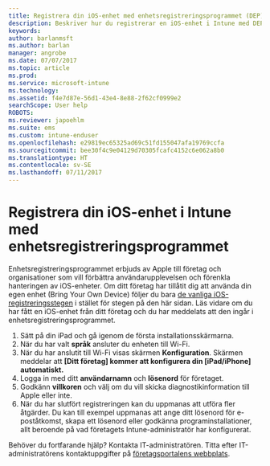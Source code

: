 ```yaml
---
title: Registrera din iOS-enhet med enhetsregistreringsprogrammet (DEP) | Microsoft Docs
description: Beskriver hur du registrerar en iOS-enhet i Intune med DEP
keywords: 
author: barlanmsft
ms.author: barlan
manager: angrobe
ms.date: 07/07/2017
ms.topic: article
ms.prod: 
ms.service: microsoft-intune
ms.technology: 
ms.assetid: f4e7d87e-56d1-43e4-8e88-2f62cf0999e2
searchScope: User help
ROBOTS: 
ms.reviewer: japoehlm
ms.suite: ems
ms.custom: intune-enduser
ms.openlocfilehash: e29819ec65325ad69c51fd155047afa19769ccfa
ms.sourcegitcommit: bee30f4c9e04129d70305fcafc4152c6e062a8b0
ms.translationtype: HT
ms.contentlocale: sv-SE
ms.lasthandoff: 07/11/2017
---
```

# <a name="enroll-your-ios-device-in-intune-with-the-device-enrollment-program"></a>Registrera din iOS-enhet i Intune med enhetsregistreringsprogrammet

Enhetsregistreringsprogrammet erbjuds av Apple till företag och organisationer som vill förbättra användarupplevelsen och förenkla hanteringen av iOS-enheter. Om ditt företag har tillåtit dig att använda din egen enhet (Bring Your Own Device) följer du bara [de vanliga iOS-registreringsstegen](enroll-your-device-in-intune-ios.md) i stället för stegen på den här sidan. Läs vidare om du har fått en iOS-enhet från ditt företag och du har meddelats att den ingår i enhetsregistreringsprogrammet.

1.  Sätt på din iPad och gå igenom de första installationsskärmarna.
2.  När du har valt **språk** ansluter du enheten till Wi-Fi.
3.  När du har anslutit till Wi-Fi visas skärmen **Konfiguration**. Skärmen meddelar att **[Ditt företag] kommer att konfigurera din [iPad/iPhone] automatiskt.**
4.  Logga in med ditt **användarnamn** och **lösenord** för företaget.
5.  Godkänn **villkoren** och välj om du vill skicka diagnostikinformation till Apple eller inte.
6.  När du har slutfört registreringen kan du uppmanas att utföra fler åtgärder. Du kan till exempel uppmanas att ange ditt lösenord för e-poståtkomst, skapa ett lösenord eller godkänna programinstallationer, allt beroende på vad företagets Intune-administratör har konfigurerat.

Behöver du fortfarande hjälp? Kontakta IT-administratören. Titta efter IT-administratörens kontaktuppgifter på [företagsportalens webbplats](http://portal.manage.microsoft.com).
